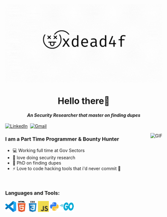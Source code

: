   ![Banner](0xdead4f.gif)
<p>
  <h1 align="center"><b>Hello there👋</b></h1>
</p>

<p>
  <h4 align="center"><b><i>An Security Researcher that master on finding dupes</i></b></h4>
</p>

<p align="center">

<a href="https://www.linkedin.com/in/gusti-agung-ngurah/"><img src="https://img.shields.io/badge/linkedin-%230077B5.svg?&style=for-the-badge&logo=linkedin&logoColor=white" alt="LinkedIn" /></a>&nbsp;
<a href="mailto:teguhdarmawangsa007@gmail.com?subject=Hello%20Teguh"><img src="https://img.shields.io/badge/gmail-%23D14836.svg?&style=for-the-badge&logo=gmail&logoColor=white" alt="Gmail"/></a>&nbsp;

</p>

<img align="right" height="270px" alt="GIF" src="https://media.giphy.com/media/CVtNe84hhYF9u/giphy.gif" />

### I am a Part Time Programmer & Bounty Hunter
- 💻 Working full time at Gov Sectors </a>
- 🔭 love doing security research
- 🌱 PhD on finding dupes
- ⚡ Love to code hacking tools that i'd never commit :raised_hands:

<br>

### Languages and Tools: 

<img align="left" alt="Visual Studio Code" width="35px" src="https://raw.githubusercontent.com/github/explore/80688e429a7d4ef2fca1e82350fe8e3517d3494d/topics/visual-studio-code/visual-studio-code.png" />
<img align="left" alt="HTML5" width="35px" src="https://raw.githubusercontent.com/github/explore/80688e429a7d4ef2fca1e82350fe8e3517d3494d/topics/html/html.png" />
<img align="left" alt="CSS3" width="35px" src="https://raw.githubusercontent.com/github/explore/80688e429a7d4ef2fca1e82350fe8e3517d3494d/topics/css/css.png" />
<img align="left" alt="JavaScript" width="35px" src="https://raw.githubusercontent.com/github/explore/80688e429a7d4ef2fca1e82350fe8e3517d3494d/topics/javascript/javascript.png" />
<img align="left" alt="Python" width="35px" src="https://raw.githubusercontent.com/0xdead4f/0xdead4f/8c55d323790408a6f7d91711d718e0db7fc38dfe/python.png"/>
<img align="left" alt="Go" width="45px" height="35px" src="https://raw.githubusercontent.com/0xdead4f/0xdead4f/8c55d323790408a6f7d91711d718e0db7fc38dfe/go.png"/>


